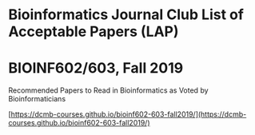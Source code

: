 # Bioinformatics Journal Club List of Acceptable Papers (LAP)
# BIOINF602/603, Fall 2019
Recommended Papers to Read in Bioinformatics as Voted by Bioinformaticians

[https://dcmb-courses.github.io/bioinf602-603-fall2019/](https://dcmb-courses.github.io/bioinf602-603-fall2019/)

